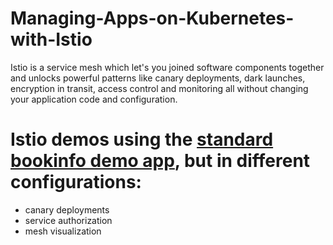 # Managing-Apps-on-Kubernetes-with-Istio
Istio is a service mesh which let's you joined software components together and unlocks powerful patterns like canary deployments, dark launches, encryption in transit, access control and monitoring all without changing your application code and configuration.

# Istio demos using the [standard bookinfo demo app](https://github.com/istio/istio/tree/master/samples/bookinfo), but in different configurations:

* canary deployments
* service authorization
* mesh visualization
